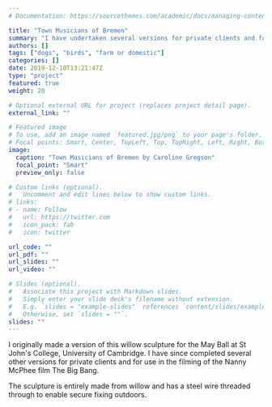 ```yaml
---
# Documentation: https://sourcethemes.com/academic/docs/managing-content/

title: "Town Musicians of Bremen"
summary: "I have undertaken several versions for private clients and for the Nanny McPhee film 'The Big Bang'."
authors: []
tags: ["dogs", "birds", "farm or domestic"]
categories: []
date: 2019-12-10T13:21:47Z
type: "project"
featured: true
weight: 20

# Optional external URL for project (replaces project detail page).
external_link: ""

# Featured image
# To use, add an image named `featured.jpg/png` to your page's folder.
# Focal points: Smart, Center, TopLeft, Top, TopRight, Left, Right, BottomLeft, Bottom, BottomRight.
image:
  caption: "Town Musicians of Bremen by Caroline Gregson"
  focal_point: "Smart"
  preview_only: false

# Custom links (optional).
#   Uncomment and edit lines below to show custom links.
# links:
# - name: Follow
#   url: https://twitter.com
#   icon_pack: fab
#   icon: twitter

url_code: ""
url_pdf: ""
url_slides: ""
url_video: ""

# Slides (optional).
#   Associate this project with Markdown slides.
#   Simply enter your slide deck's filename without extension.
#   E.g. `slides = "example-slides"` references `content/slides/example-slides.md`.
#   Otherwise, set `slides = ""`.
slides: ""
---
```

I originally made a version of this willow sculpture for the May Ball at St John's College, University of Cambridge. 
I have since completed several other versions for private clients and for use in the 
filming of the Nanny McPhee film The Big Bang.

The sculpture is entirely made from willow and has a steel wire threaded through to enable secure fixing outdoors.
